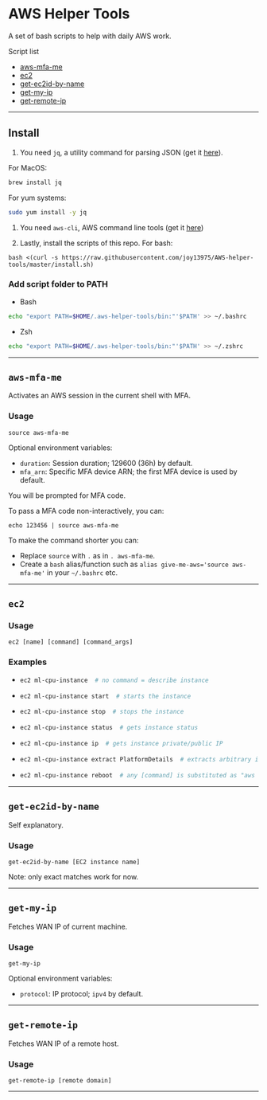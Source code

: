 # AWS Helper Tools
A set of bash scripts to help with daily AWS work.

Script list
* [aws-mfa-me](#aws-mfa-me)
* [ec2](#ec2)
* [get-ec2id-by-name](#get-ec2id-by-name)
* [get-my-ip](#get-my-ip)
* [get-remote-ip](#get-remote-ip)

---

## Install

1. You need `jq`, a utility command for parsing JSON (get it [here](https://stedolan.github.io/jq/download/)).

For MacOS:
```bash
brew install jq
```
For yum systems:
```bash
sudo yum install -y jq
```

1. You need  `aws-cli`, AWS command line tools (get it [here](https://docs.aws.amazon.com/cli/latest/userguide/cli-chap-install.html))

1. Lastly, install the scripts of this repo. For bash:
```shell
bash <(curl -s https://raw.githubusercontent.com/joy13975/AWS-helper-tools/master/install.sh)
```

### Add script folder to PATH
* Bash
```bash
echo "export PATH=$HOME/.aws-helper-tools/bin:"'$PATH' >> ~/.bashrc
```

* Zsh
```bash
echo "export PATH=$HOME/.aws-helper-tools/bin:"'$PATH' >> ~/.zshrc
```


---

## `aws-mfa-me`

Activates an AWS session in the current shell with MFA.


### Usage
```shell
source aws-mfa-me
```

Optional environment variables:
* `duration`: Session duration; 129600 (36h) by default.
* `mfa_arn`: Specific MFA device ARN; the first MFA device is used by default.

You will be prompted for MFA code. 

To pass a MFA code non-interactively, you can:
```shell
echo 123456 | source aws-mfa-me
```

To make the command shorter you can:
* Replace `source` with `.` as in `. aws-mfa-me`.
* Create a `bash` alias/function such as `alias give-me-aws='source aws-mfa-me'` in your `~/.bashrc` etc.

---
## `ec2`

### Usage
`ec2 [name] [command] [command_args]`

### Examples
*   ```bash
    ec2 ml-cpu-instance  # no command = describe instance
    ```
*   ```bash
    ec2 ml-cpu-instance start  # starts the instance
    ```
*   ```bash
    ec2 ml-cpu-instance stop  # stops the instance
    ```
*   ```bash
    ec2 ml-cpu-instance status  # gets instance status
    ```
*   ```bash
    ec2 ml-cpu-instance ip  # gets instance private/public IP
    ```
*   ```bash
    ec2 ml-cpu-instance extract PlatformDetails  # extracts arbitrary instance attribute (find keys from describe command)
    ```
*   ```bash
    ec2 ml-cpu-instance reboot  # any [command] is substituted as "aws ec2 [command]-instances ..."
    ```

---
## `get-ec2id-by-name`

Self explanatory.

### Usage
`get-ec2id-by-name [EC2 instance name]`

Note: only exact matches work for now.

---
## `get-my-ip`

Fetches WAN IP of current machine.

### Usage
`get-my-ip`

Optional environment variables:
* `protocol`: IP protocol; `ipv4` by default.
---

## `get-remote-ip`

Fetches WAN IP of a remote host.

### Usage
`get-remote-ip [remote domain]`

---
